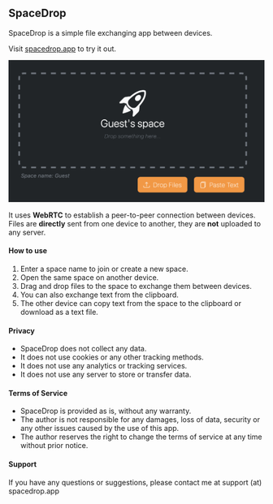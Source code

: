 ## SpaceDrop

SpaceDrop is a simple file exchanging app between devices. 

Visit [spacedrop.app](https://spacedrop.app) to try it out.

![spacedrop logo](https://raw.githubusercontent.com/firatkiral/spacedrop/main/public/images/splash3.png)

It uses **WebRTC** to establish a peer-to-peer connection between devices. Files are **directly** sent from one device to another, they are **not** uploaded to any server.


#### How to use

1. Enter a space name to join or create a new space.
2. Open the same space on another device.
3. Drag and drop files to the space to exchange them between devices.
4. You can also exchange text from the clipboard.
5. The other device can copy text from the space to the clipboard or download as a text file.


#### Privacy

- SpaceDrop does not collect any data. 
- It does not use cookies or any other tracking methods.
- It does not use any analytics or tracking services. 
- It does not use any server to store or transfer data.


#### Terms of Service

- SpaceDrop is provided as is, without any warranty.
- The author is not responsible for any damages, loss of data, security or any other issues caused by the use of this app.
- The author reserves the right to change the terms of service at any time without prior notice.


#### Support

If you have any questions or suggestions, please contact me at support (at) spacedrop.app